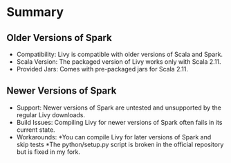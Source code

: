 # Summary
## Older Versions of Spark

* Compatibility: Livy is compatible with older versions of Scala and Spark.
* Scala Version: The packaged version of Livy works only with Scala 2.11.
* Provided Jars: Comes with pre-packaged jars for Scala 2.11.

## Newer Versions of Spark

* Support: Newer versions of Spark are untested and unsupported by the regular Livy downloads.
* Build Issues: Compiling Livy for newer versions of Spark often fails in its current state.
* Workarounds:
    *You can compile Livy for later versions of Spark and skip tests
    *The python/setup.py script is broken in the official repository but is fixed in my fork.
